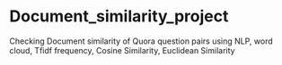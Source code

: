 # Document_similarity_project
Checking Document similarity of Quora question pairs using NLP, word cloud, Tfidf frequency, Cosine Similarity, Euclidean Similarity
